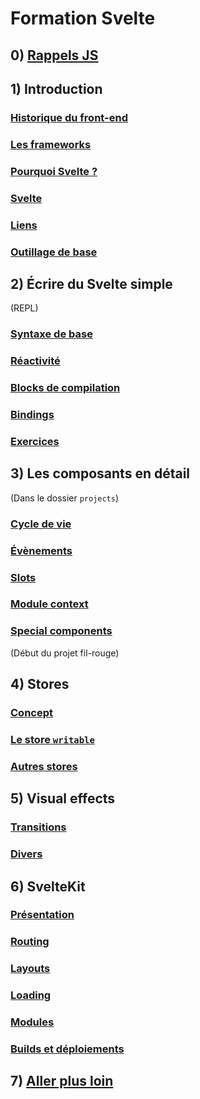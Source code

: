 # Formation Svelte

## 0) [Rappels JS](./contenus/0_reminders/0-1_index.md)

## 1) Introduction

### [Historique du front-end](./contenus/1_intro/1-1_history.md)

### [Les frameworks](./contenus/1_intro/1-2_frameworks.md)

### [Pourquoi Svelte ?](./contenus/1_intro/1-3_why_svelte.md)

### [Svelte](./contenus/1_intro/1-4_svelte.md)

### [Liens](./contenus/1_intro/1-5_links.md)

### [Outillage de base](./contenus/1_intro/1-6_tools.md)

## 2) Écrire du Svelte simple

(REPL)

### [Syntaxe de base](./contenus/2_syntax/2-1_bases.md)

### [Réactivité](./contenus/2_syntax/2-2_reactivity.md)

### [Blocks de compilation](./contenus/2_syntax/2-3_blocks.md)

### [Bindings](./contenus/2_syntax/2-4_bindings.md)

### [Exercices](./contenus/2_syntax/2-5_exos.md)

## 3) Les composants en détail

(Dans le dossier `projects`)

### [Cycle de vie](./contenus/3_components/3-1_lifecycle.md)

### [Évènements](./contenus/3_components/3-2_events.md)

### [Slots](./contenus/3_components/3-3_slots.md)

### [Module context](./contenus/3_components/3-4_context_module.md)

### [Special components](./contenus/3_components/3-5_special_components.md)

(Début du projet fil-rouge)

## 4) Stores

### [Concept](./contenus/4_stores/4-1_concept.md)

### [Le store `writable`](./contenus/4_stores/4-2_writable.md)

### [Autres stores](./contenus/4_stores/4-3_other.md)

## 5) Visual effects

### [Transitions](./contenus/5_visual/5-1_transitions.md)

### [Divers](./contenus/5_visual/5-2_misc.md)

## 6) SvelteKit

### [Présentation](./contenus/6_svelte-kit/6-1_intro.md)

### [Routing](./contenus/6_svelte-kit/6-2_routing.md)

### [Layouts](./contenus/6_svelte-kit/6-3_layouts.md)

### [Loading](./contenus/6_svelte-kit/6-4_loading.md)

### [Modules](./contenus/6_svelte-kit/6-5_modules.md)

### [Builds et déploiements](./contenus/6_svelte-kit/6-6_build_and_deploy.md)

## 7) [Aller plus loin](./contenus/7_beyond/7-1_index.md)
